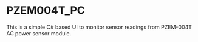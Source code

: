 # PZEM004T_PC
This is a simple C# based UI to monitor sensor readings from PZEM-004T AC power sensor module.

